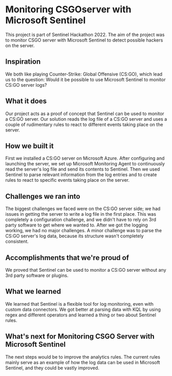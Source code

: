 # Monitoring CSGOserver with Microsoft Sentinel
This project is part of Sentinel Hackathon 2022. The aim of the project was to monitor CSGO server with Microsoft Sentinel to detect possible hackers on the server.

## Inspiration
We both like playing Counter-Strike: Global Offensive (CS:GO), which lead us to the question: Would it be possible to use Microsoft Sentinel to monitor CS:GO server logs?

## What it does
Our project acts as a proof of concept that Sentinel can be used to monitor a CS:GO server. Our solution reads the log file of a CS:GO server and uses a couple of rudimentary rules to react to different events taking place on the server.

## How we built it
First we installed a CS:GO server on Microsoft Azure. After configuring and launching the server, we set up Microsoft Monitoring Agent to continuously read the server's log file and send its contents to Sentinel. Then we used Sentinel to parse relevant information from the log entries and to create rules to react to specific events taking place on the server.

## Challenges we ran into
The biggest challenges we faced were on the CS:GO server side; we had issues in getting the server to write a log file in the first place. This was completely a configuration challenge, and we didn't have to rely on 3rd party software to get where we wanted to. After we got the logging working, we had no major challenges. A minor challenge was to parse the CS:GO server's log data, because its structure wasn't completely consistent.

## Accomplishments that we're proud of
We proved that Sentinel can be used to monitor a CS:GO server without any 3rd party software or plugins.

## What we learned
We learned that Sentinel is a flexible tool for log monitoring, even with custom data connectors. We got better at parsing data with KQL by using regex and different operators and learned a thing or two about Sentinel rules.

## What's next for Monitoring CSGO Server with Microsoft Sentinel
The next steps would be to improve the analytics rules. The current rules mainly serve as an example of how the log data can be used in Microsoft Sentinel, and they could be vastly improved.

